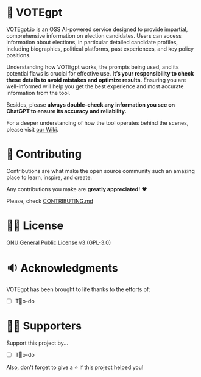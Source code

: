<!-- ABOUT -->
# 🤖 VOTEgpt

[VOTEgpt.io](https://www.votegpt.io/) is an OSS AI-powered service designed to provide impartial, comprehensive information on election candidates. Users can access information about elections, in particular detailed candidate profiles, including biographies, political platforms, past experiences, and key policy positions.

Understanding how VOTEgpt works, the prompts being used, and its potential flaws is crucial for effective use. **It’s your responsibility to check these details to avoid mistakes and optimize results.** Ensuring you are well-informed will help you get the best experience and most accurate information from the tool.

Besides, please **always double-check any information you see on ChatGPT to ensure its accuracy and reliability.**

For a deeper understanding of how the tool operates behind the scenes, please visit [our Wiki](https://github.com/42piratas/VOTEgpt/wiki).

<!-- CONTRIBUTING -->
# 🤗 Contributing

Contributions are what make the open source community such an amazing place to learn, inspire, and create.

Any contributions you make are **greatly appreciated!** ♥️

Please, check [CONTRIBUTING.md](https://github.com/42piratas/VOTEgpt/blob/main/CONTRIBUTING.md)

<!-- LICENSE -->
# ✊🏽 License

[GNU General Public License v3 (GPL-3.0)](https://github.com/42piratas/VOTEgpt/blob/main/LICENSE.txt)

<!-- ACKNOWLEDGMENTS -->
# 🔉 Acknowledgments

VOTEgpt has been brought to life thanks to the efforts of:
- [ ] To-do

<!-- SUPPORTERS -->

# 💪🏽 Supporters
Support this project by...
- [ ] To-do

Also, don't forget to give a ⭐️ if this project helped you!
